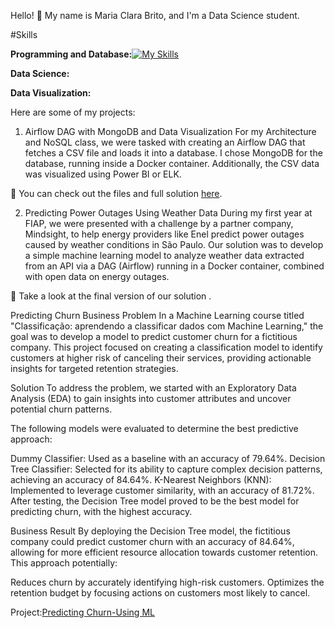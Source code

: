 Hello! 👋
My name is Maria Clara Brito, and I'm a Data Science student.

#Skills

**Programming and Database:**[![My Skills](https://skillicons.dev/icons?i=py,sql,mongodb,sklearn,flutter&perline=4)](https://skillicons.dev)

**Data Science:**

**Data Visualization:**





Here are some of my projects:

1. Airflow DAG with MongoDB and Data Visualization
For my Architecture and NoSQL class, we were tasked with creating an Airflow DAG that fetches a CSV file and loads it into a database. I chose MongoDB for the database, running inside a Docker container. Additionally, the CSV data was visualized using Power BI or ELK.

📁 You can check out the files and full solution [here](https://github.com/MARIACLARACFBRITO/airflow_docker).

2. Predicting Power Outages Using Weather Data
During my first year at FIAP, we were presented with a challenge by a partner company, Mindsight, to help energy providers like Enel predict power outages caused by weather conditions in São Paulo. Our solution was to develop a simple machine learning model to analyze weather data extracted from an API via a DAG (Airflow) running in a Docker container, combined with open data on energy outages.

📁 Take a look at the final version of our solution .

Predicting Churn
Business Problem
In a Machine Learning course titled "Classificação: aprendendo a classificar dados com Machine Learning," the goal was to develop a model to predict customer churn for a fictitious company. This project focused on creating a classification model to identify customers at higher risk of canceling their services, providing actionable insights for targeted retention strategies.

Solution
To address the problem, we started with an Exploratory Data Analysis (EDA) to gain insights into customer attributes and uncover potential churn patterns.

The following models were evaluated to determine the best predictive approach:

Dummy Classifier: Used as a baseline with an accuracy of 79.64%.
Decision Tree Classifier: Selected for its ability to capture complex decision patterns, achieving an accuracy of 84.64%.
K-Nearest Neighbors (KNN): Implemented to leverage customer similarity, with an accuracy of 81.72%.
After testing, the Decision Tree model proved to be the best model for predicting churn, with the highest accuracy.

Business Result
By deploying the Decision Tree model, the fictitious company could predict customer churn with an accuracy of 84.64%, allowing for more efficient resource allocation towards customer retention. This approach potentially:

Reduces churn by accurately identifying high-risk customers.
Optimizes the retention budget by focusing actions on customers most likely to cancel.

Project:[Predicting Churn-Using ML](https://github.com/MARIACLARACFBRITO/)
